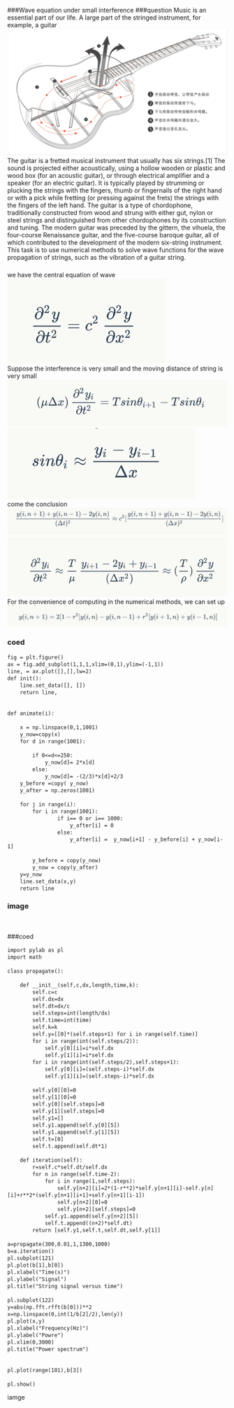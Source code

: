 ###Wave equation under  small interference
###question
Music is an essential part of our life. A large part of the stringed instrument, for example, a guitar
<br>
![](https://github.com/chenzhuo316/Compuational_physics_N2014301020138/blob/master/gif/QQ20171230-013342%402x.png)<br>
The guitar is a fretted musical instrument that usually has six strings.[1] The sound is projected either acoustically, using a hollow wooden or plastic and wood box (for an acoustic guitar), or through electrical amplifier and a speaker (for an electric guitar). It is typically played by strumming or plucking the strings with the fingers, thumb or fingernails of the right hand or with a pick while fretting (or pressing against the frets) the strings with the fingers of the left hand. The guitar is a type of chordophone, traditionally constructed from wood and strung with either gut, nylon or steel strings and distinguished from other chordophones by its construction and tuning. The modern guitar was preceded by the gittern, the vihuela, the four-course Renaissance guitar, and the five-course baroque guitar, all of which contributed to the development of the modern six-string instrument.<br>
This task is to use numerical methods to solve wave functions for the wave propagation of strings, such as the vibration of a guitar string.<br>
###
we have the central equation of wave 
![](https://github.com/chenzhuo316/Compuational_physics_N2014301020138/blob/master/gif/QQ20171231-035703%402x.png)<br>
Suppose the interference is very small and the moving distance of string is very small
![](https://github.com/chenzhuo316/Compuational_physics_N2014301020138/blob/master/gif/QQ20171231-035708%402x.png)<br>
![](https://github.com/chenzhuo316/Compuational_physics_N2014301020138/blob/master/gif/QQ20180101-012446%402x.png)<br>
come the conclusion
![](https://github.com/chenzhuo316/Compuational_physics_N2014301020138/blob/master/gif/QQ20171231-035722%402x.png)<br>
![](https://github.com/chenzhuo316/Compuational_physics_N2014301020138/blob/master/gif/QQ20180101-012452%402x.png)<br>
For the convenience of computing in the numerical methods,  we can set up
![](https://github.com/chenzhuo316/Compuational_physics_N2014301020138/blob/master/gif/QQ20171231-035729%402x.png)<br>
### coed
```
fig = plt.figure()
ax = fig.add_subplot(1,1,1,xlim=(0,1),ylim=(-1,1))
line, = ax.plot([],[],lw=2)
def init(): 
    line.set_data([], []) 
    return line,


def animate(i):
 
    x = np.linspace(0,1,1001)
    y_now=copy(x)
    for d in range(1001):
        
        if 0<=d<=250:
            y_now[d]= 2*x[d]
        else:
            y_now[d]= -(2/3)*x[d]+2/3
    y_before =copy( y_now)
    y_after = np.zeros(1001)

    for j in range(i):
        for i in range(1001):
                if i== 0 or i== 1000:
                    y_after[i] = 0
                else:
                    y_after[i] =  y_now[i+1] - y_before[i] + y_now[i-1]

        y_before = copy(y_now)
        y_now = copy(y_after)
    y=y_now
    line.set_data(x,y)
    return line
```

### image
![]()<br>
![]()<br>
###coed
```import numpy as np
import pylab as pl
import math 

class propagate():

    def __init__(self,c,dx,length,time,k):
        self.c=c
        self.dx=dx
        self.dt=dx/c
        self.steps=int(length/dx)
        self.time=int(time)
        self.k=k
        self.y=[[0]*(self.steps+1) for i in range(self.time)] 
        for i in range(int(self.steps/2)):
            self.y[0][i]=i*self.dx
            self.y[1][i]=i*self.dx
        for i in range(int(self.steps/2),self.steps+1):
            self.y[0][i]=(self.steps-i)*self.dx
            self.y[1][i]=(self.steps-i)*self.dx

        self.y[0][0]=0
        self.y[1][0]=0
        self.y[0][self.steps]=0
        self.y[1][self.steps]=0
        self.y1=[]
        self.y1.append(self.y[0][5])
        self.y1.append(self.y[1][5])
        self.t=[0]
        self.t.append(self.dt*1)
        
    def iteration(self):
        r=self.c*self.dt/self.dx
        for n in range(self.time-2):
            for i in range(1,self.steps):
                self.y[n+2][i]=2*(1-r**2)*self.y[n+1][i]-self.y[n][i]+r**2*(self.y[n+1][i+1]+self.y[n+1][i-1])
                self.y[n+2][0]=0
                self.y[n+2][self.steps]=0
            self.y1.append(self.y[n+2][5])
            self.t.append((n+2)*self.dt)
        return [self.y1,self.t,self.dt,self.y[1]]
    
a=propagate(300,0.01,1,1300,1000)
b=a.iteration()
pl.subplot(121)
pl.plot(b[1],b[0])
pl.xlabel("Time(s)")
pl.ylabel("Signal")
pl.title("String signal versus time")

pl.subplot(122)
y=abs(np.fft.rfft(b[0]))**2
x=np.linspace(0,int(1/b[2]/2),len(y))
pl.plot(x,y)
pl.xlabel("Frequency(Hz)")
pl.ylabel("Powre")
pl.xlim(0,3000)
pl.title("Power spectrum")


pl.plot(range(101),b[3])

pl.show()
```
iamge
![]()<br>
![]()<br>
